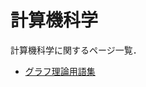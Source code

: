 # 計算機科学

計算機科学に関するページ一覧．

* [グラフ理論用語集](/science/computer/graph.html)
<!-- * link:/science/computer/algorithm.html[計算複雑性理論]
* link:/science/computer/numerical.html[数値計算]
* link:/science/computer/lambda.html[型無しラムダ計算] -->
